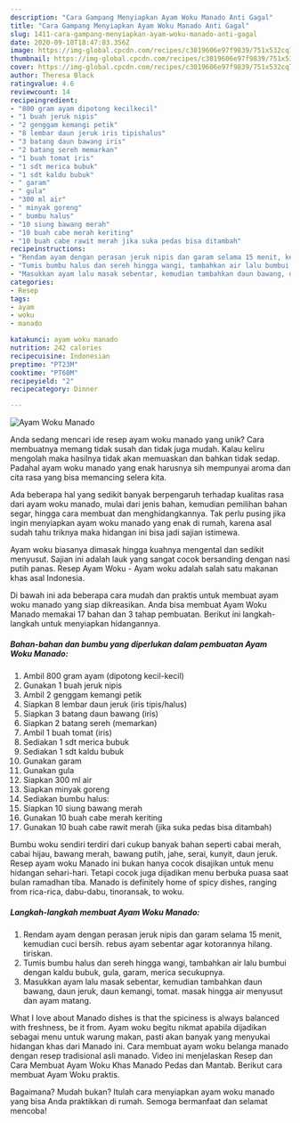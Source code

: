 ```yaml
---
description: "Cara Gampang Menyiapkan Ayam Woku Manado Anti Gagal"
title: "Cara Gampang Menyiapkan Ayam Woku Manado Anti Gagal"
slug: 1411-cara-gampang-menyiapkan-ayam-woku-manado-anti-gagal
date: 2020-09-10T18:47:03.356Z
image: https://img-global.cpcdn.com/recipes/c3019606e97f9839/751x532cq70/ayam-woku-manado-foto-resep-utama.jpg
thumbnail: https://img-global.cpcdn.com/recipes/c3019606e97f9839/751x532cq70/ayam-woku-manado-foto-resep-utama.jpg
cover: https://img-global.cpcdn.com/recipes/c3019606e97f9839/751x532cq70/ayam-woku-manado-foto-resep-utama.jpg
author: Theresa Black
ratingvalue: 4.6
reviewcount: 14
recipeingredient:
- "800 gram ayam dipotong kecilkecil"
- "1 buah jeruk nipis"
- "2 genggam kemangi petik"
- "8 lembar daun jeruk iris tipishalus"
- "3 batang daun bawang iris"
- "2 batang sereh memarkan"
- "1 buah tomat iris"
- "1 sdt merica bubuk"
- "1 sdt kaldu bubuk"
- " garam"
- " gula"
- "300 ml air"
- " minyak goreng"
- " bumbu halus"
- "10 siung bawang merah"
- "10 buah cabe merah keriting"
- "10 buah cabe rawit merah jika suka pedas bisa ditambah"
recipeinstructions:
- "Rendam ayam dengan perasan jeruk nipis dan garam selama 15 menit, kemudian cuci bersih. rebus ayam sebentar agar kotorannya hilang. tiriskan."
- "Tumis bumbu halus dan sereh hingga wangi, tambahkan air lalu bumbui dengan kaldu bubuk, gula, garam, merica secukupnya."
- "Masukkan ayam lalu masak sebentar, kemudian tambahkan daun bawang, daun jeruk, daun kemangi, tomat. masak hingga air menyusut dan ayam matang."
categories:
- Resep
tags:
- ayam
- woku
- manado

katakunci: ayam woku manado 
nutrition: 242 calories
recipecuisine: Indonesian
preptime: "PT23M"
cooktime: "PT60M"
recipeyield: "2"
recipecategory: Dinner

---
```



![Ayam Woku Manado](https://img-global.cpcdn.com/recipes/c3019606e97f9839/751x532cq70/ayam-woku-manado-foto-resep-utama.jpg)

Anda sedang mencari ide resep ayam woku manado yang unik? Cara membuatnya memang tidak susah dan tidak juga mudah. Kalau keliru mengolah maka hasilnya tidak akan memuaskan dan bahkan tidak sedap. Padahal ayam woku manado yang enak harusnya sih mempunyai aroma dan cita rasa yang bisa memancing selera kita.

Ada beberapa hal yang sedikit banyak berpengaruh terhadap kualitas rasa dari ayam woku manado, mulai dari jenis bahan, kemudian pemilihan bahan segar, hingga cara membuat dan menghidangkannya. Tak perlu pusing jika ingin menyiapkan ayam woku manado yang enak di rumah, karena asal sudah tahu triknya maka hidangan ini bisa jadi sajian istimewa.

Ayam woku biasanya dimasak hingga kuahnya mengental dan sedikit menyusut. Sajian ini adalah lauk yang sangat cocok bersanding dengan nasi putih panas. Resep Ayam Woku - Ayam woku adalah salah satu makanan khas asal Indonesia.


Di bawah ini ada beberapa cara mudah dan praktis untuk membuat ayam woku manado yang siap dikreasikan. Anda bisa membuat Ayam Woku Manado memakai 17 bahan dan 3 tahap pembuatan. Berikut ini langkah-langkah untuk menyiapkan hidangannya.

<!--inarticleads1-->

##### Bahan-bahan dan bumbu yang diperlukan dalam pembuatan Ayam Woku Manado:

1. Ambil 800 gram ayam (dipotong kecil-kecil)
1. Gunakan 1 buah jeruk nipis
1. Ambil 2 genggam kemangi petik
1. Siapkan 8 lembar daun jeruk (iris tipis/halus)
1. Siapkan 3 batang daun bawang (iris)
1. Siapkan 2 batang sereh (memarkan)
1. Ambil 1 buah tomat (iris)
1. Sediakan 1 sdt merica bubuk
1. Sediakan 1 sdt kaldu bubuk
1. Gunakan  garam
1. Gunakan  gula
1. Siapkan 300 ml air
1. Siapkan  minyak goreng
1. Sediakan  bumbu halus:
1. Siapkan 10 siung bawang merah
1. Gunakan 10 buah cabe merah keriting
1. Gunakan 10 buah cabe rawit merah (jika suka pedas bisa ditambah)


Bumbu woku sendiri terdiri dari cukup banyak bahan seperti cabai merah, cabai hijau, bawang merah, bawang putih, jahe, serai, kunyit, daun jeruk. Resep ayam woku Manado ini bukan hanya cocok disajikan untuk menu hidangan sehari-hari. Tetapi cocok juga dijadikan menu berbuka puasa saat bulan ramadhan tiba. Manado is definitely home of spicy dishes, ranging from rica-rica, dabu-dabu, tinoransak, to woku. 

<!--inarticleads2-->

##### Langkah-langkah membuat Ayam Woku Manado:

1. Rendam ayam dengan perasan jeruk nipis dan garam selama 15 menit, kemudian cuci bersih. rebus ayam sebentar agar kotorannya hilang. tiriskan.
1. Tumis bumbu halus dan sereh hingga wangi, tambahkan air lalu bumbui dengan kaldu bubuk, gula, garam, merica secukupnya.
1. Masukkan ayam lalu masak sebentar, kemudian tambahkan daun bawang, daun jeruk, daun kemangi, tomat. masak hingga air menyusut dan ayam matang.


What I love about Manado dishes is that the spiciness is always balanced with freshness, be it from. Ayam woku begitu nikmat apabila dijadikan sebagai menu untuk warung makan, pasti akan banyak yang menyukai hidangan khas dari Manado ini. Cara membuat ayam woku belanga manado dengan resep tradisional asli manado. Video ini menjelaskan Resep dan Cara Membuat Ayam Woku Khas Manado Pedas dan Mantab. Berikut cara membuat Ayam Woku praktis. 

Bagaimana? Mudah bukan? Itulah cara menyiapkan ayam woku manado yang bisa Anda praktikkan di rumah. Semoga bermanfaat dan selamat mencoba!
